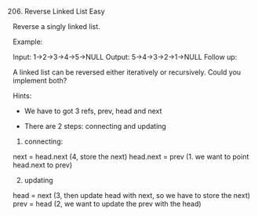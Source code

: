 206. Reverse Linked List
Easy

Reverse a singly linked list.

Example:

Input: 1->2->3->4->5->NULL
Output: 5->4->3->2->1->NULL
Follow up:

A linked list can be reversed either iteratively or recursively. Could you implement both?

Hints:

* We have to got 3 refs, prev, head and next 

* There are 2 steps: connecting and updating

1. connecting:

next = head.next (4, store the next)
head.next = prev (1. we want to point head.next to prev)

2. updating

head = next (3, then update head with next, so we have to store the next)
prev = head (2, we want to update the prev with the head)


